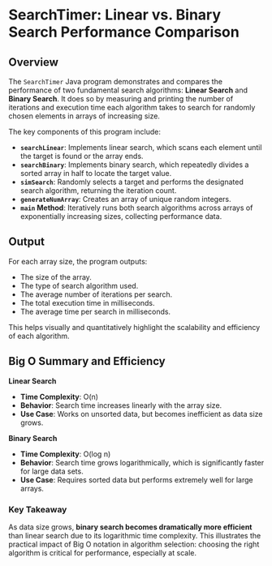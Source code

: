 # SearchTimer: Linear vs. Binary Search Performance Comparison

## Overview

The `SearchTimer` Java program demonstrates and compares the performance of two fundamental search algorithms: **Linear Search** and **Binary Search**. It does so by measuring and printing the number of iterations and execution time each algorithm takes to search for randomly chosen elements in arrays of increasing size.

The key components of this program include:

- **`searchLinear`**: Implements linear search, which scans each element until the target is found or the array ends.
- **`searchBinary`**: Implements binary search, which repeatedly divides a sorted array in half to locate the target value.
- **`simSearch`**: Randomly selects a target and performs the designated search algorithm, returning the iteration count.
- **`generateNumArray`**: Creates an array of unique random integers.
- **`main` Method**: Iteratively runs both search algorithms across arrays of exponentially increasing sizes, collecting performance data.

## Output

For each array size, the program outputs:
- The size of the array.
- The type of search algorithm used.
- The average number of iterations per search.
- The total execution time in milliseconds.
- The average time per search in milliseconds.

This helps visually and quantitatively highlight the scalability and efficiency of each algorithm.

## Big O Summary and Efficiency

**Linear Search**
- **Time Complexity**: O(n)
- **Behavior**: Search time increases linearly with the array size.
- **Use Case**: Works on unsorted data, but becomes inefficient as data size grows.

**Binary Search**
- **Time Complexity**: O(log n)
- **Behavior**: Search time grows logarithmically, which is significantly faster for large data sets.
- **Use Case**: Requires sorted data but performs extremely well for large arrays.

### Key Takeaway

As data size grows, **binary search becomes dramatically more efficient** than linear search due to its logarithmic time complexity. This illustrates the practical impact of Big O notation in algorithm selection: choosing the right algorithm is critical for performance, especially at scale.